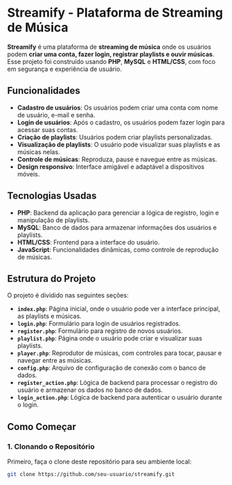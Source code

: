 # Streamify - Plataforma de Streaming de Música

**Streamify** é uma plataforma de **streaming de música** onde os usuários podem **criar uma conta, fazer login, registrar playlists e ouvir músicas**. Esse projeto foi construído usando **PHP**, **MySQL** e **HTML/CSS**, com foco em segurança e experiência de usuário.

## Funcionalidades

- **Cadastro de usuários**: Os usuários podem criar uma conta com nome de usuário, e-mail e senha.
- **Login de usuários**: Após o cadastro, os usuários podem fazer login para acessar suas contas.
- **Criação de playlists**: Usuários podem criar playlists personalizadas.
- **Visualização de playlists**: O usuário pode visualizar suas playlists e as músicas nelas.
- **Controle de músicas**: Reproduza, pause e navegue entre as músicas.
- **Design responsivo**: Interface amigável e adaptável a dispositivos móveis.

## Tecnologias Usadas

- **PHP**: Backend da aplicação para gerenciar a lógica de registro, login e manipulação de playlists.
- **MySQL**: Banco de dados para armazenar informações dos usuários e playlists.
- **HTML/CSS**: Frontend para a interface do usuário.
- **JavaScript**: Funcionalidades dinâmicas, como controle de reprodução de músicas.

## Estrutura do Projeto

O projeto é dividido nas seguintes seções:

- **`index.php`**: Página inicial, onde o usuário pode ver a interface principal, as playlists e músicas.
- **`login.php`**: Formulário para login de usuários registrados.
- **`register.php`**: Formulário para registro de novos usuários.
- **`playlist.php`**: Página onde o usuário pode criar e visualizar suas playlists.
- **`player.php`**: Reprodutor de músicas, com controles para tocar, pausar e navegar entre as músicas.
- **`config.php`**: Arquivo de configuração de conexão com o banco de dados.
- **`register_action.php`**: Lógica de backend para processar o registro do usuário e armazenar os dados no banco de dados.
- **`login_action.php`**: Lógica de backend para autenticar o usuário durante o login.

## Como Começar

### 1. Clonando o Repositório

Primeiro, faça o clone deste repositório para seu ambiente local:

```bash
git clone https://github.com/seu-usuario/streamify.git
